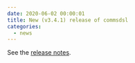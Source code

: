 ```yaml
---
date: 2020-06-02 00:00:01 
title: New (v3.4.1) release of commsdsl
categories:
  - news
---
```

See the [release notes](https://github.com/commschamp/commsdsl/releases/tag/v3.4.1).


